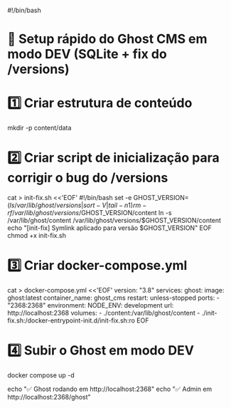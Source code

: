 #!/bin/bash
# 🚀 Setup rápido do Ghost CMS em modo DEV (SQLite + fix do /versions)

# 1️⃣ Criar estrutura de conteúdo
mkdir -p content/data

# 2️⃣ Criar script de inicialização para corrigir o bug do /versions
cat > init-fix.sh <<'EOF'
#!/bin/bash
set -e
GHOST_VERSION=$(ls /var/lib/ghost/versions | sort -V | tail -n 1)
rm -rf /var/lib/ghost/versions/$GHOST_VERSION/content
ln -s /var/lib/ghost/content /var/lib/ghost/versions/$GHOST_VERSION/content
echo "[init-fix] Symlink aplicado para versão $GHOST_VERSION"
EOF
chmod +x init-fix.sh

# 3️⃣ Criar docker-compose.yml
cat > docker-compose.yml <<'EOF'
version: "3.8"
services:
  ghost:
    image: ghost:latest
    container_name: ghost_cms
    restart: unless-stopped
    ports:
      - "2368:2368"
    environment:
      NODE_ENV: development
      url: http://localhost:2368
    volumes:
      - ./content:/var/lib/ghost/content
      - ./init-fix.sh:/docker-entrypoint-init.d/init-fix.sh:ro
EOF

# 4️⃣ Subir o Ghost em modo DEV
docker compose up -d

echo "✅ Ghost rodando em http://localhost:2368"
echo "✅ Admin em http://localhost:2368/ghost"
